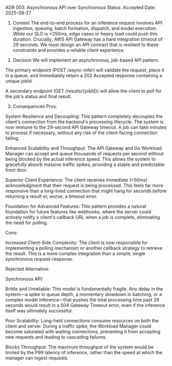 ADR 003: Asynchronous API over Synchronous
Status: Accepted
Date: 2025-08-27

1. Context
The end-to-end process for an inference request involves API ingestion, queuing, batch formation, dispatch, and model execution. While our SLO is <250ms, edge cases or heavy load could push this duration. Crucially, AWS API Gateway has a hard integration timeout of 29 seconds. We must design an API contract that is resilient to these constraints and provides a reliable client experience.

2. Decision
We will implement an asynchronous, job-based API pattern.

The primary endpoint (POST /async-infer) will validate the request, place it in a queue, and immediately return a 202 Accepted response containing a unique jobId.

A secondary endpoint (GET /results/{jobId}) will allow the client to poll for the job's status and final result.

3. Consequences
Pros:

System Resilience and Decoupling: This pattern completely decouples the client's connection from the backend's processing lifecycle. The system is now immune to the 29-second API Gateway timeout. A job can take minutes to process if necessary, without any risk of the client-facing connection failing.

Enhanced Scalability and Throughput: The API Gateway and Go Workload Manager can accept and queue thousands of requests per second without being blocked by the actual inference speed. This allows the system to gracefully absorb massive traffic spikes, providing a stable and predictable front door.

Superior Client Experience: The client receives immediate (<50ms) acknowledgment that their request is being processed. This feels far more responsive than a long-lived connection that might hang for seconds before returning a result or, worse, a timeout error.

Foundation for Advanced Features: This pattern provides a natural foundation for future features like webhooks, where the server could actively notify a client's callback URL when a job is complete, eliminating the need for polling.

Cons:

Increased Client-Side Complexity: The client is now responsible for implementing a polling mechanism or another callback strategy to retrieve the result. This is a more complex integration than a simple, single synchronous request-response.

Rejected Alternative:

Synchronous API:

Brittle and Unreliable: This model is fundamentally fragile. Any delay in the system—a spike in queue depth, a momentary slowdown in batching, or a complex model inference—that pushes the total processing time past 29 seconds would result in a 504 Gateway Timeout error, even if the inference itself was ultimately successful.

Poor Scalability: Long-held connections consume resources on both the client and server. During a traffic spike, the Workload Manager could become saturated with waiting connections, preventing it from accepting new requests and leading to cascading failures.

Blocks Throughput: The maximum throughput of the system would be limited by the P99 latency of inference, rather than the speed at which the manager can ingest requests.